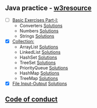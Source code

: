 ## Java practice - [w3resource](https://www.w3resource.com/java-exercises/)
- [ ] [Basic Exercises Part-I: ](https://www.w3resource.com/java-exercises/basic/index.php)
    - Converters [Solutions](src/main/java/base_part1/BasePart1PracticeConverters.java)
    - Numbers [Solutions](src/main/java/base_part1/BasePart1Practice.java)
    - Strings [Solutions](src/main/java/base_part1/BasePart1PracticeStrings.java)
- [x] [Collection: ](https://www.w3resource.com/java-exercises/collection/index.php)
    - ArrayList [Solutions](src/main/java/collection/ArrayListPractice.java)
    - LinkedList [Solutions](src/main/java/collection/LinkedListPractice.java)
    - HashSet [Solutions](src/main/java/collection/HashSetPractice.java)
    - TreeSet [Solutions](src/main/java/collection/TreeSetPractice.java)
    - PriorityQueue [Solutions](src/main/java/collection/PriorityQueuePractice.java)
    - HashMap [Solutions](src/main/java/collection/HashMapPractice.java)
    - TreeMap [Solutions](src/main/java/collection/TreeMapPractice.java)
- [x] [File Input-Output](https://www.w3resource.com/java-exercises/io/index.php) [Solutions](src/main/java/file_input_output/FilePractice.java)

## [Code of conduct](https://www.eclipse.org/org/documents/Community_Code_of_Conduct.php)
